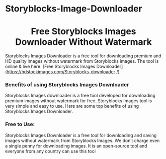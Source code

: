 # Storyblocks-Image-Downloader
# <div align="center">Free Storyblocks Images Downloader Without Watermark</div>  
  

Storyblocks Images Downloader is a free tool for downloading premium and HD quality images without watermark from Storyblocks images. The tool is online & live here: [Free Storyblocks Images Downloader](https://hdstockimages.com/Storyblocks-downloader /)  
  



### Benefits of using Storyblocks Images Downloader  
Storyblocks Images downloader is a free tool developed for downloading premium images without watermark for free. Storyblocks Images tool is very simple and easy to use. Here are some top benefits of using Storyblocks Images Downloader.   
 
 ### Free to Use: 
Storyblocks Images Downloader is a free tool for downloading and saving images without watermark from Storyblocks Images. We don’t charge even a single penny for downloading images. It is an open-source tool and everyone from any country can use this tool
  

<br/>  


  


